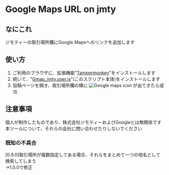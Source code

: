 # Google Maps URL on jmty

## なにこれ
ジモティーの取引場所欄にGoogle Mapsへのリンクを追加します

## 使い方
1. ご利用のブラウザに、拡張機能"[Tampermonkey](https://www.tampermonkey.net/index.php?locale=en)"をインストールします
2. 続いて、"[Gmap_jmty.user.js](./Gmap_jmty.user.js?raw=1)"(このスクリプト本体)をインストールします
3. 投稿ページを開き、取引場所欄の横に ![Google maps icon](https://t2.gstatic.com/faviconV2?client=SOCIAL&type=FAVICON&url=https://www.google.co.jp/maps/&size=16) が出てきたら成功

## 注意事項
個人が制作したものであり、株式会社ジモティーおよびGoogleとは無関係です<br>
本ツールについて、それらの会社に問い合わせたりしないでください<br>

### 既知の不具合
[0.9.0]取引場所が複数指定してある場合、それらをまとめて一つの地名として検索してしまう<br>
→1.0.0で修正